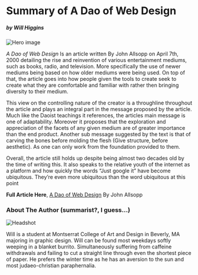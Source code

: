 # Summary of A Dao of Web Design
##### by Will Higgins


![Hero image](C:\Users\marki\Documents\GitHub\ebb-and-flow\img\Hero-image.jpg "Hero-image")


*A Dao of Web Design* Is an article written By John Allsopp on April 7th, 2000 detailing the rise and reinvention of various entertainment mediums, such as books, radio, and television. More specifically the use of newer mediums being based on how older mediums were being used. On top of that, the article goes into how people given the tools to create seek to create what they are comfortable and familiar with rather then bringing diversity to their medium.

This view on the controlling nature of the creator is a throughline throughout the article and plays an integral part in the message proposed by the article. Much like the Daoist teachings it references, the articles main message is one of adaptability. Moreover it proposes that the exploration and appreciation of the facets of any given medium are of greater importance than the end product. Another sub message suggested by the text is that of carving the bones before molding the flesh (Give structure, before aesthetic). As one can only work from the foundation provided to them.

 Overall, the article still holds up despite being almost two decades old by the time of writing this. It also speaks to the relative youth of the internet as a platform and how quickly the words “Just google it” have become ubiquitous. They’re even more ubiquitous than the word ubiquitous at this point 
 
 
 
 **Full Article Here**, [A Dao of Web Design](https://alistapart.com/article/dao/) By John Allsopp


### **About The Author (summarist?, I guess...)**

![Headshot](C:\Users\marki\Documents\GitHub\ebb-and-flow\img\IMG_6441.jpg)

Will is a student at Montserrat College of Art and Design in Beverly, MA majoring in graphic design. Will can be found most weekdays softly weeping in a blanket burrito. Simultaneously suffering from caffeine withdrawals and failing to cut a straight line through even the shortest piece of paper. He prefers the winter time as he has an aversion to the sun and most judaeo-christian paraphernalia.





